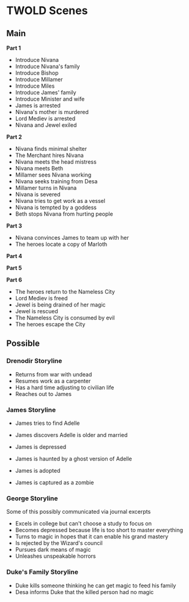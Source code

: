 # TWOLD Scenes

## Main

**Part 1**

- Introduce Nivana
- Introduce Nivana's family
- Introduce Bishop
- Introduce Millamer
- Introduce Miles
- Introduce James' family
- Introduce Minister and wife
- James is arrested
- Nivana's mother is murdered
- Lord Mediev is arrested
- Nivana and Jewel exiled

**Part 2**

- Nivana finds minimal shelter
- The Merchant hires Nivana
- Nivana meets the head mistress
- Nivana meets Beth
- Millamer sees Nivana working
- Nivana seeks training from Desa
- Millamer turns in Nivana
- Nivana is severed
- Nivana tries to get work as a vessel
- Nivana is tempted by a goddess
- Beth stops Nivana from hurting people

**Part 3**

- Nivana convinces James to team up with her
- The heroes locate a copy of Marloth

**Part 4**

**Part 5**

**Part 6**

- The heroes return to the Nameless City
- Lord Mediev is freed
- Jewel is being drained of her magic
- Jewel is rescued
- The Nameless City is consumed by evil
- The heroes escape the City

## Possible

### Drenodir Storyline

- Returns from war with undead
- Resumes work as a carpenter
- Has a hard time adjusting to civilian life
- Reaches out to James

### James Storyline

- James tries to find Adelle
- James discovers Adelle is older and married
- James is depressed
- James is haunted by a ghost version of Adelle
- James is adopted

- James is captured as a zombie

### George Storyline

Some of this possibly communicated via journal excerpts

- Excels in college but can't choose a study to focus on
- Becomes depressed because life is too short to master everything
- Turns to magic in hopes that it can enable his grand mastery
- Is rejected by the Wizard's council
- Pursues dark means of magic
- Unleashes unspeakable horrors

### Duke's Family Storyline

- Duke kills someone thinking he can get magic to feed his family
- Desa informs Duke that the killed person had no magic